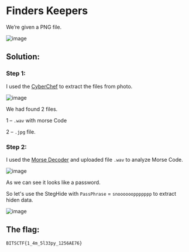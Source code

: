 <h1>Finders Keepers</h1>

We’re given a PNG file.

![image](https://github.com/user-attachments/assets/c1a52986-3535-4c9d-b167-e94fe19d4824)

<h2>Solution: </h2>

<h3>Step 1:</h3>

I used the [CyberChef](https://gchq.github.io/CyberChef/#recipe=Render_Image('Raw')Extract_Files(true,true,true,true,true,true,false,true,100)&oeol=FF) to extract the files from photo.

![image](https://github.com/user-attachments/assets/329bd2de-284c-4b9f-bc18-ba51cf5340ee)

We had found 2 files. 

1 – `.wav` with morse Code

2 – `.jpg` file.

<h3>Step 2:</h3>

I used the [Morse Decoder](https://morsecode.world/international/decoder/audio-decoder-adaptive.html) and uploaded file `.wav` to analyze Morse Code.

![image](https://github.com/user-attachments/assets/53ce5a69-f04e-44ce-b8b3-9e87a337c946)

As we can see it looks like a password.

So let's use the StegHide with `PassPhrase` = `snooooooppppppp` to extract hiden data.

![image](https://github.com/user-attachments/assets/dc4f5c30-59b3-4700-a039-f4631665fd07)

<h2>The flag:</h2>

```BITSCTF{1_4m_5l33py_1256AE76}```


















